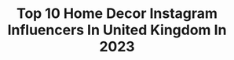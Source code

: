 ---
title: Top 10 Home Decor Instagram Influencers In United Kingdom In 2023
description: >-
  Find top home decor Instagram influencers in United Kingdom in 2023. Most popular hashtags: #homedecor #interiordesign #myhomestyle #fashion.
platform: Instagram
hits: 459
text_top: See the top-rated Instagram profiles on inBeat.
text_bottom: Our database has 459 Instagram influencers like this in United Kingdom for you to connect with.
profiles:
  - username: "melaniejadedesign"
    fullname: >-
      Mel Boyden 🌸🌿
    bio: >-
      🌿 Interiors & Lifestyle Blog 🌸 Lover of Pink & Green 🏠 New House DIY/Renovation 🌿 Collabs - hello@melaniejadedesign.com 🌸 Brighton, UK 🌿 #homedecor
    location: "United Kingdom"
    followers: 161018
    engagement: 170
    commentsToLikes: 0.085787
    id: ck0tv3w719tlh0i19544m7mrq
    verified: false
    hashtags: "#storyofmyhome, #panelling, #pocketofmyhome, #myhousethismonth"
  - username: "little_savage_life"
    fullname: >-
      Vikki
    bio: >-
      Renovating, DIY & styling along the way email: vikki@littlesavagelife.com Next stop: Hall, Stairs & Landing
    location: "United Kingdom"
    followers: 68714
    engagement: 369
    commentsToLikes: 0.064442
    id: ckaorbvfwmlo70i78f1uwfa0s
    verified: false
    hashtags: "#howimonochrome, #fafffriday, #myrenovatedreality, #renovating"
  - username: "mama_mila_au"
    fullname: >-
      Chantel Mila
    bio: >-
      🌻 The Home of Styling, Organising + Cleaning Hacks 📍 Melbourne mum of 2 📧 stephanie@bornbredtalent.com ft. @sunriseon7 @morningshowon7 @ninecomau
    location: "United Kingdom"
    followers: 1463070
    engagement: 215
    commentsToLikes: 0.010574
    id: ckn9awfqgmakd0j23c0umgy1z
    verified: false
    hashtags: "#homeinspo, #giftwrapping, #hometips, #festivejoy"
  - username: "dustsheets_and_decor"
    fullname: >-
      Poppy 🌸
    bio: >-
      Interiors, Renovations & Apartment living 🪴 TikTok: dustsheets_and_decor Work with me - dustsheets_decor@hotmail.com ✨ Brighton, UK📍
    location: "United Kingdom"
    followers: 37054
    engagement: 137
    commentsToLikes: 0.093142
    id: ck6tt6a1g8ujs0j71mb5tuayv
    verified: false
    hashtags: "#bedroomdesign, #bedroominspo, #kitchengoals, #apartment"
  - username: "erisrhodes"
    fullname: >-
      Sara Manigrasso
    bio: >-
      ugly biologist | INTJ-T | 가끔씩 나도 내가 무서워 자기 혐오와 📧 Collabs: missfreaky@hotmail.it
    location: "United Kingdom"
    followers: 20331
    engagement: 683
    commentsToLikes: 0.114025
    id: ck5cdo4xjjhfk0i111suwrh6f
    verified: false
    hashtags: "#lookoftheday, #makeuplover, #beautyblog, #ulzzanggirl"
  - username: "gabrielleantonia_"
    fullname: >-
      Gabrielle Antonia
    bio: >-
      • Fashion Beauty Lifestyle Outfitrepeater ⚲ Devon | LivingwithOCD • Model @mustardmodels @antonialovell_ Email|Dm For Shoots|Collabs
    location: "United Kingdom"
    followers: 5032
    engagement: 546
    commentsToLikes: 0.379338
    id: ck6u37n0fw7cx0j715c2kyz0h
    verified: false
    hashtags: "#mejuripartner, #cottagegarden, #womensfashionstyle, #doseofstyle"
  - username: "nylahdoughty"
    fullname: >-
      Nylah Doughty  👑💕
    bio: >-
      ✨ Katie 🙋‍♀️ mummy to the doughtyduo 👨‍👩‍👧‍👦 Little sass pot 👑 Bodhi bear 🐻 Doughtyduo50 link below
    location: "United Kingdom"
    followers: 40795
    engagement: 246
    commentsToLikes: 0.053154
    id: ck5hdu476pdw40i11k9fx1fkc
    verified: false
    hashtags: "#tattoo, #womensupportingwomen, #hincharmy, #themagicofchildhood"
  - username: "tinley_arabella_"
    fullname: >-
      marnie
    bio: >-
      ◽arabella + tinley ◽UK based ◽email for collaborations ◽owner of @myminihippie ◽ MARNIE for 35% off EXANTE use the link below
    location: "United Kingdom"
    followers: 35182
    engagement: 307
    commentsToLikes: 0.055949
    id: ck0w0nxhmf5wx0i197dh94ohg
    verified: false
    hashtags: "#gifted, #homedecor, #teamhomecommunity, #roommakeover"
  - username: "styledbyrosiep"
    fullname: >-
      Rosie Pickering
    bio: >-
      -A safe space 💕 -Preston -Collaborations DM or email
    location: "United Kingdom"
    followers: 116108
    engagement: 76
    commentsToLikes: 0.381189
    id: ck0w1v1t0l9up0i190z44m5vu
    verified: false
    hashtags: "#fashionnova, #homedecor, #midsizestyle, #foodblogger"
  - username: "gsvilar"
    fullname: >-
      gsvilar
    bio: >-
      Entrepreneur, co-founder of S2 London group of companies @s2london and concept behind @shopconsept
    location: "United Kingdom"
    followers: 7829
    engagement: 755
    commentsToLikes: 0.043720
    id: ck5hpgsc7rc2z0i1120jpwmoq
    verified: false
    hashtags: "#tabledecor, #beauty, #weekend, #summervibes"
---